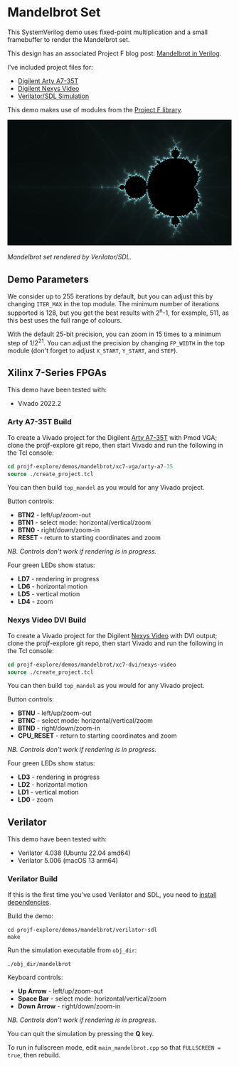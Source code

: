 # Mandelbrot Set

This SystemVerilog demo uses fixed-point multiplication and a small framebuffer to render the Mandelbrot set.

This design has an associated Project F blog post: [Mandelbrot in Verilog](https://projectf.io/posts/mandelbrot-verilog/).

I've included project files for:

* [Digilent Arty A7-35T](#arty-a7-35t-build)
* [Digilent Nexys Video](#nexys-video-dvi-build)
* [Verilator/SDL Simulation](#verilator-build)

This demo makes use of modules from the [Project F library](../../lib).

![](../../doc/img/sea-of-chaos.png?raw=true "")

_Mandelbrot set rendered by Verilator/SDL._

## Demo Parameters

We consider up to 255 iterations by default, but you can adjust this by changing `ITER_MAX` in the top module. The minimum number of iterations supported is 128, but you get the best results with 2<sup>n</sup>-1, for example, 511, as this best uses the full range of colours.

With the default 25-bit precision, you can zoom in 15 times to a minimum step of 1/2<sup>21</sup>. You can adjust the precision by changing `FP_WIDTH` in the top module (don't forget to adjust `X_START`, `Y_START`, and `STEP`).

## Xilinx 7-Series FPGAs

This demo have been tested with:

* Vivado 2022.2

### Arty A7-35T Build

To create a Vivado project for the Digilent [Arty A7-35T](https://reference.digilentinc.com/reference/programmable-logic/arty-a7/reference-manual) with Pmod VGA; clone the projf-explore git repo, then start Vivado and run the following in the Tcl console:

```tcl
cd projf-explore/demos/mandelbrot/xc7-vga/arty-a7-35
source ./create_project.tcl
```

You can then build `top_mandel` as you would for any Vivado project.

Button controls:

* **BTN2** - left/up/zoom-out
* **BTN1** - select mode: horizontal/vertical/zoom
* **BTN0** - right/down/zoom-in
* **RESET** - return to starting coordinates and zoom

_NB. Controls don't work if rendering is in progress._

Four green LEDs show status:

* **LD7** - rendering in progress
* **LD6** - horizontal motion
* **LD5** - vertical motion
* **LD4** - zoom

### Nexys Video DVI Build

To create a Vivado project for the Digilent [Nexys Video](https://reference.digilentinc.com/reference/programmable-logic/nexys-video/reference-manual) with DVI output; clone the projf-explore git repo, then start Vivado and run the following in the Tcl console:

```tcl
cd projf-explore/demos/mandelbrot/xc7-dvi/nexys-video
source ./create_project.tcl
```

You can then build `top_mandel` as you would for any Vivado project.

Button controls:

* **BTNU** - left/up/zoom-out
* **BTNC** - select mode: horizontal/vertical/zoom
* **BTND** - right/down/zoom-in
* **CPU_RESET** - return to starting coordinates and zoom

_NB. Controls don't work if rendering is in progress._

Four green LEDs show status:

* **LD3** - rendering in progress
* **LD2** - horizontal motion
* **LD1** - vertical motion
* **LD0** - zoom

## Verilator

This demo have been tested with:

* Verilator 4.038 (Ubuntu 22.04 amd64)
* Verilator 5.006 (macOS 13 arm64)

### Verilator Build

If this is the first time you've used Verilator and SDL, you need to [install dependencies](https://projectf.io/posts/verilog-sim-verilator-sdl/#installing-dependencies).

Build the demo:

```shell
cd projf-explore/demos/mandelbrot/verilator-sdl
make
```

Run the simulation executable from `obj_dir`:

```shell
./obj_dir/mandelbrot
```

Keyboard controls:

* **Up Arrow** - left/up/zoom-out
* **Space Bar** - select mode: horizontal/vertical/zoom
* **Down Arrow** - right/down/zoom-in

_NB. Controls don't work if rendering is in progress._

You can quit the simulation by pressing the **Q** key.

To run in fullscreen mode, edit `main_mandelbrot.cpp` so that `FULLSCREEN = true`, then rebuild.
